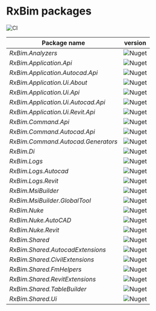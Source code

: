 # RxBim packages

![CI](https://github.com/ReactiveBIM/RxBim/actions/workflows/CI.yml/badge.svg)

| Package name | version |
| ------------ | ------- |
| *RxBim.Analyzers* | ![Nuget](https://img.shields.io/nuget/vpre/RxBim.Analyzers?style=flat) |
| *RxBim.Application.Api* | ![Nuget](https://img.shields.io/nuget/vpre/RxBim.Application.Api?style=flat) |
| *RxBim.Application.Autocad.Api* | ![Nuget](https://img.shields.io/nuget/vpre/RxBim.Application.Autocad.Api?style=flat) |
| *RxBim.Application.Ui.About* | ![Nuget](https://img.shields.io/nuget/vpre/RxBim.Application.Ui.About?style=flat) |
| *RxBim.Application.Ui.Api* | ![Nuget](https://img.shields.io/nuget/vpre/RxBim.Application.Ui.Api?style=flat) |
| *RxBim.Application.Ui.Autocad.Api* | ![Nuget](https://img.shields.io/nuget/vpre/RxBim.Application.Ui.Autocad.Api?style=flat) |
| *RxBim.Application.Ui.Revit.Api* | ![Nuget](https://img.shields.io/nuget/vpre/RxBim.Application.Ui.Revit.Api?style=flat) |
| *RxBim.Command.Api* | ![Nuget](https://img.shields.io/nuget/vpre/RxBim.Command.Api?style=flat) |
| *RxBim.Command.Autocad.Api* | ![Nuget](https://img.shields.io/nuget/vpre/RxBim.Command.Autocad.Api?style=flat) |
| *RxBim.Command.Autocad.Generators* | ![Nuget](https://img.shields.io/nuget/vpre/RxBim.Command.Autocad.Generators?style=flat) |
| *RxBim.Di* | ![Nuget](https://img.shields.io/nuget/vpre/RxBim.Di?style=flat) |
| *RxBim.Logs* | ![Nuget](https://img.shields.io/nuget/vpre/RxBim.Logs?style=flat) |
| *RxBim.Logs.Autocad* | ![Nuget](https://img.shields.io/nuget/vpre/RxBim.Logs.Autocad?style=flat) |
| *RxBim.Logs.Revit* | ![Nuget](https://img.shields.io/nuget/vpre/RxBim.Logs.Revit?style=flat) |
| *RxBim.MsiBuilder* | ![Nuget](https://img.shields.io/nuget/vpre/RxBim.MsiBuilder?style=flat) |
| *RxBim.MsiBuilder.GlobalTool* | ![Nuget](https://img.shields.io/nuget/vpre/RxBim.MsiBuilder.GlobalTool?style=flat) |
| *RxBim.Nuke* | ![Nuget](https://img.shields.io/nuget/vpre/RxBim.Nuke?style=flat) |
| *RxBim.Nuke.AutoCAD* | ![Nuget](https://img.shields.io/nuget/vpre/RxBim.Nuke.AutoCAD?style=flat) |
| *RxBim.Nuke.Revit* | ![Nuget](https://img.shields.io/nuget/vpre/RxBim.Nuke.Revit?style=flat) |
| *RxBim.Shared* | ![Nuget](https://img.shields.io/nuget/vpre/RxBim.Shared?style=flat) |
| *RxBim.Shared.AutocadExtensions* | ![Nuget](https://img.shields.io/nuget/vpre/RxBim.Shared.AutocadExtensions?style=flat) |
| *RxBim.Shared.CivilExtensions* | ![Nuget](https://img.shields.io/nuget/vpre/RxBim.Shared.CivilExtensions?style=flat) |
| *RxBim.Shared.FmHelpers* | ![Nuget](https://img.shields.io/nuget/vpre/RxBim.Shared.FmHelpers?style=flat) |
| *RxBim.Shared.RevitExtensions* | ![Nuget](https://img.shields.io/nuget/vpre/RxBim.Shared.RevitExtensions?style=flat) |
| *RxBim.Shared.TableBuilder* | ![Nuget](https://img.shields.io/nuget/vpre/RxBim.Shared.TableBuilder?style=flat) |
| *RxBim.Shared.Ui* | ![Nuget](https://img.shields.io/nuget/vpre/RxBim.Shared.Ui?style=flat) |